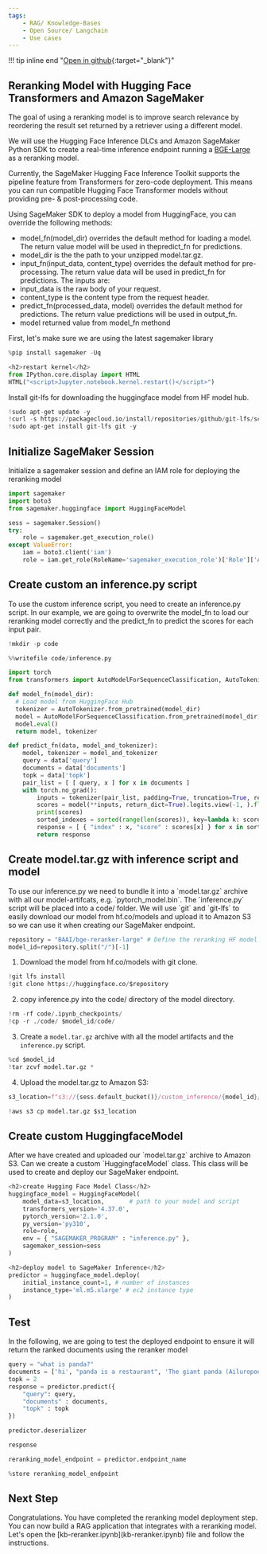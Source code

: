 ```yaml
---
tags:
    - RAG/ Knowledge-Bases
    - Open Source/ Langchain
    - Use cases
---
```


!!! tip inline end "[Open in github](https://github.com/aws-samples/amazon-bedrock-samples/tree/main/knowledge-bases/features-examples/03-advanced-concepts/reranking/01_deploy-reranking-model-sm.ipynb){:target="_blank"}"

<h2>Reranking Model with Hugging Face Transformers and Amazon SageMaker</h2>
The goal of using a reranking model is to improve search relevance by reordering the result set returned by a retriever using a different model.

We will use the Hugging Face Inference DLCs and Amazon SageMaker Python SDK to create a real-time inference endpoint running a [BGE-Large](https://huggingface.co/BAAI/bge-reranker-large) as a reranking model. 

Currently, the SageMaker Hugging Face Inference Toolkit supports the pipeline feature from Transformers for zero-code deployment. This means you can run compatible Hugging Face Transformer models without providing pre- & post-processing code. 

Using SageMaker SDK to deploy a model from HuggingFace, you can override the following methods:

* model_fn(model_dir) overrides the default method for loading a model. The return value model will be used in thepredict_fn for predictions.
* model_dir is the the path to your unzipped model.tar.gz.
* input_fn(input_data, content_type) overrides the default method for pre-processing. The return value data will be used in predict_fn for predictions. The inputs are:
* input_data is the raw body of your request.
* content_type is the content type from the request header.
* predict_fn(processed_data, model) overrides the default method for predictions. The return value predictions will be used in output_fn.
* model returned value from model_fn methond

First, let's make sure we are using the latest sagemaker library


```python
%pip install sagemaker -Uq
```


```python
<h2>restart kernel</h2>
from IPython.core.display import HTML
HTML("<script>Jupyter.notebook.kernel.restart()</script>")
```

Install git-lfs for downloading the huggingface model from HF model hub.


```python
!sudo apt-get update -y 
!curl -s https://packagecloud.io/install/repositories/github/git-lfs/script.deb.sh | sudo bash
!sudo apt-get install git-lfs git -y
```

<h2>Initialize SageMaker Session</h2>
Initialize a sagemaker session and define an IAM role for deploying the reranking model


```python
import sagemaker
import boto3
from sagemaker.huggingface import HuggingFaceModel

sess = sagemaker.Session()
try:
	role = sagemaker.get_execution_role()
except ValueError:
	iam = boto3.client('iam')
	role = iam.get_role(RoleName='sagemaker_execution_role')['Role']['Arn']
```

<h2>Create custom an inference.py script</h2>
To use the custom inference script, you need to create an inference.py script. 
In our example, we are going to overwrite the model_fn to load our reranking model correctly and the predict_fn to predict the scores for each input pair.


```python
!mkdir -p code
```


```python
%%writefile code/inference.py

import torch
from transformers import AutoModelForSequenceClassification, AutoTokenizer

def model_fn(model_dir):
  # Load model from HuggingFace Hub
  tokenizer = AutoTokenizer.from_pretrained(model_dir)
  model = AutoModelForSequenceClassification.from_pretrained(model_dir)
  model.eval()
  return model, tokenizer

def predict_fn(data, model_and_tokenizer):
    model, tokenizer = model_and_tokenizer
    query = data['query']
    documents = data['documents']
    topk = data['topk']
    pair_list = [ [ query, x ] for x in documents ]
    with torch.no_grad():
        inputs = tokenizer(pair_list, padding=True, truncation=True, return_tensors='pt', max_length=512)
        scores = model(**inputs, return_dict=True).logits.view(-1, ).float()
        print(scores)
        sorted_indexes = sorted(range(len(scores)), key=lambda k: scores[k], reverse=True)[:topk]
        response = [ { "index" : x, "score" : scores[x] } for x in sorted_indexes ]
        return response
```

<h2>Create model.tar.gz with inference script and model</h2>
To use our inference.py we need to bundle it into a `model.tar.gz` archive with all our model-artifcats, e.g. `pytorch_model.bin`. The `inference.py` script will be placed into a code/ folder. We will use `git` and `git-lfs` to easily download our model from hf.co/models and upload it to Amazon S3 so we can use it when creating our SageMaker endpoint.


```python
repository = "BAAI/bge-reranker-large" # Define the reranking HF model ID
model_id=repository.split("/")[-1]
```

1. Download the model from hf.co/models with git clone.


```python
!git lfs install
!git clone https://huggingface.co/$repository
```

2. copy inference.py into the code/ directory of the model directory.


```python
!rm -rf code/.ipynb_checkpoints/
!cp -r ./code/ $model_id/code/
```

3. Create a `model.tar.gz` archive with all the model artifacts and the `inference.py` script.


```python
%cd $model_id
!tar zcvf model.tar.gz *
```

4. Upload the model.tar.gz to Amazon S3:


```python
s3_location=f"s3://{sess.default_bucket()}/custom_inference/{model_id}/model.tar.gz"
```


```python
!aws s3 cp model.tar.gz $s3_location
```

<h2>Create custom HuggingfaceModel</h2>
After we have created and uploaded our `model.tar.gz` archive to Amazon S3. Can we create a custom `HuggingfaceModel` class. This class will be used to create and deploy our SageMaker endpoint.


```python
<h2>create Hugging Face Model Class</h2>
huggingface_model = HuggingFaceModel(
    model_data=s3_location,       # path to your model and script
	transformers_version='4.37.0',
	pytorch_version='2.1.0',
	py_version='py310',
	role=role,
    env = { "SAGEMAKER_PROGRAM" : "inference.py" },
    sagemaker_session=sess
)

<h2>deploy model to SageMaker Inference</h2>
predictor = huggingface_model.deploy(
	initial_instance_count=1, # number of instances
	instance_type='ml.m5.xlarge' # ec2 instance type
)
```

<h2>Test </h2>
In the following, we are going to test the deployed endpoint to ensure it will return the ranked documents using the reranker model


```python
query = "what is panda?"
documents = ['hi', "panda is a restaurant", 'The giant panda (Ailuropoda melanoleuca), sometimes called a panda bear or simply panda, is a bear species endemic to China.']
topk = 2
response = predictor.predict({
	"query": query,
    "documents" : documents,
    "topk" : topk
})
```


```python
predictor.deserializer
```


```python
response
```


```python
reranking_model_endpoint = predictor.endpoint_name
```


```python
%store reranking_model_endpoint
```

<h2>Next Step</h2>
Congratulations. You have completed the reranking model deployment step. You can now build a RAG application that integrates with a reranking model. 
Let's open the [kb-reranker.ipynb](kb-reranker.ipynb) file and follow the instructions. 
